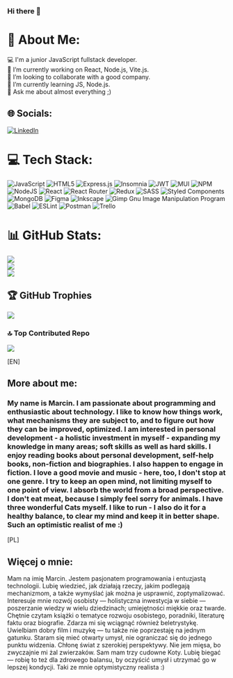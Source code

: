 ### Hi there 👋

# 💫 About Me:
💻 I'm a junior JavaScript fullstack developer.<br>🔭 I’m currently working on React, Node.js, Vite.js.<br>👯 I’m looking to collaborate with a good company.<br>🌱 I’m currently learning JS, Node.js.<br>💬 Ask me about almost everything ;)


## 🌐 Socials:
[![LinkedIn](https://img.shields.io/badge/LinkedIn-%230077B5.svg?logo=linkedin&logoColor=white)](https://linkedin.com/in/marcin-bołtruczyk-664853273/) 

# 💻 Tech Stack:
![JavaScript](https://img.shields.io/badge/javascript-%23323330.svg?style=for-the-badge&logo=javascript&logoColor=%23F7DF1E) ![HTML5](https://img.shields.io/badge/html5-%23E34F26.svg?style=for-the-badge&logo=html5&logoColor=white) ![Express.js](https://img.shields.io/badge/express.js-%23404d59.svg?style=for-the-badge&logo=express&logoColor=%2361DAFB) ![Insomnia](https://img.shields.io/badge/Insomnia-black?style=for-the-badge&logo=insomnia&logoColor=5849BE) ![JWT](https://img.shields.io/badge/JWT-black?style=for-the-badge&logo=JSON%20web%20tokens) ![MUI](https://img.shields.io/badge/MUI-%230081CB.svg?style=for-the-badge&logo=material-ui&logoColor=white) ![NPM](https://img.shields.io/badge/NPM-%23000000.svg?style=for-the-badge&logo=npm&logoColor=white) ![NodeJS](https://img.shields.io/badge/node.js-6DA55F?style=for-the-badge&logo=node.js&logoColor=white) ![React](https://img.shields.io/badge/react-%2320232a.svg?style=for-the-badge&logo=react&logoColor=%2361DAFB) ![React Router](https://img.shields.io/badge/React_Router-CA4245?style=for-the-badge&logo=react-router&logoColor=white) ![Redux](https://img.shields.io/badge/redux-%23593d88.svg?style=for-the-badge&logo=redux&logoColor=white) ![SASS](https://img.shields.io/badge/SASS-hotpink.svg?style=for-the-badge&logo=SASS&logoColor=white) ![Styled Components](https://img.shields.io/badge/styled--components-DB7093?style=for-the-badge&logo=styled-components&logoColor=white) ![MongoDB](https://img.shields.io/badge/MongoDB-%234ea94b.svg?style=for-the-badge&logo=mongodb&logoColor=white) 	![Figma](https://img.shields.io/badge/figma-%23F24E1E.svg?style=for-the-badge&logo=figma&logoColor=white) ![Inkscape](https://img.shields.io/badge/Inkscape-e0e0e0?style=for-the-badge&logo=inkscape&logoColor=080A13) ![Gimp Gnu Image Manipulation Program](https://img.shields.io/badge/Gimp-657D8B?style=for-the-badge&logo=gimp&logoColor=FFFFFF) ![Babel](https://img.shields.io/badge/Babel-F9DC3e?style=for-the-badge&logo=babel&logoColor=black) ![ESLint](https://img.shields.io/badge/ESLint-4B3263?style=for-the-badge&logo=eslint&logoColor=white) ![Postman](https://img.shields.io/badge/Postman-FF6C37?style=for-the-badge&logo=postman&logoColor=white) ![Trello](https://img.shields.io/badge/Trello-%23026AA7.svg?style=for-the-badge&logo=Trello&logoColor=white)
# 📊 GitHub Stats:
![](https://github-readme-stats.vercel.app/api?username=MarcinBolt&theme=monokai&hide_border=false&include_all_commits=false&count_private=false)<br/>
![](https://github-readme-streak-stats.herokuapp.com/?user=MarcinBolt&theme=monokai&hide_border=false)<br/>
![](https://github-readme-stats.vercel.app/api/top-langs/?username=MarcinBolt&theme=monokai&hide_border=false&include_all_commits=false&count_private=false&layout=compact)

## 🏆 GitHub Trophies
![](https://github-profile-trophy.vercel.app/?username=MarcinBolt&theme=monokai&no-frame=false&no-bg=false&margin-w=4)

### 🔝 Top Contributed Repo
![](https://github-contributor-stats.vercel.app/api?username=MarcinBolt&limit=5&theme=monokai&combine_all_yearly_contributions=true)

<!-- Proudly created with GPRM ( https://gprm.itsvg.in ) -->

[EN]
## More about me:
### My name is Marcin. I am passionate about programming and enthusiastic about technology. I like to know how things work, what mechanisms they are subject to, and to figure out how they can be improved, optimized. I am interested in personal development - a holistic investment in myself - expanding my knowledge in many areas; soft skills as well as hard skills. I enjoy reading books about personal development, self-help books, non-fiction and biographies. I also happen to engage in fiction. I love a good movie and music - here, too, I don't stop at one genre. I try to keep an open mind, not limiting myself to one point of view. I absorb the world from a broad perspective. I don't eat meat, because I simply feel sorry for animals. I have three wonderful Cats myself. I like to run - I also do it for a healthy balance, to clear my mind and keep it in better shape. Such an optimistic realist of me :)


[PL]
## Więcej o mnie:
Mam na imię Marcin. Jestem pasjonatem programowania i entuzjastą technologii. Lubię wiedzieć, jak działają rzeczy, jakim podlegają mechanizmom, a także wymyślać jak można je usprawnić, zoptymalizować. Interesuje mnie rozwój osobisty — holistyczna inwestycja w siebie — poszerzanie wiedzy w wielu dziedzinach; umiejętności miękkie oraz twarde. Chętnie czytam książki o tematyce rozwoju osobistego, poradniki, literaturę faktu oraz biografie. Zdarza mi się wciągnąć również beletrystykę. Uwielbiam dobry film i muzykę — tu także nie poprzestaję na jednym gatunku. Staram się mieć otwarty umysł, nie ograniczać się do jednego punktu widzenia. Chłonę świat z szerokiej perspektywy. Nie jem mięsa, bo zwyczajnie mi żal zwierzaków. Sam mam trzy cudowne Koty. Lubię biegać — robię to też dla zdrowego balansu, by oczyścić umysł i utrzymać go w lepszej kondycji. Taki ze mnie optymistyczny realista :)

<!--
**MarcinBolt/MarcinBolt** is a ✨ _special_ ✨ repository because its `README.md` (this file) appears on your GitHub profile.

Here are some ideas to get you started:

- 🔭 I’m currently working on ...
- 🌱 I’m currently learning ...
- 👯 I’m looking to collaborate on ...
- 🤔 I’m looking for help with ...
- 💬 Ask me about ...
- 📫 How to reach me: ...
- 😄 Pronouns: ...
- ⚡ Fun fact: ...
-->
